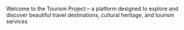 Welcome to the Tourism Project – a platform designed to explore and discover beautiful travel destinations, cultural heritage, and tourism services
